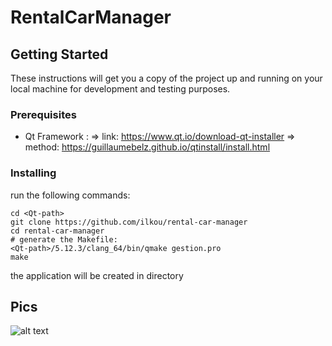 # RentalCarManager

## Getting Started

These instructions will get you a copy of the project up and running on your local machine for development and testing purposes.

### Prerequisites

* Qt Framework :
=> link: https://www.qt.io/download-qt-installer
=> method: https://guillaumebelz.github.io/qtinstall/install.html

### Installing

run the following commands:

```
cd <Qt-path>
git clone https://github.com/ilkou/rental-car-manager
cd rental-car-manager
# generate the Makefile:
<Qt-path>/5.12.3/clang_64/bin/qmake gestion.pro
make
```
the application will be created in <app> directory

## Pics
![alt text](https://github.com/ilkou/rental-car-manager/blob/master/gestion.png "Accueil")


